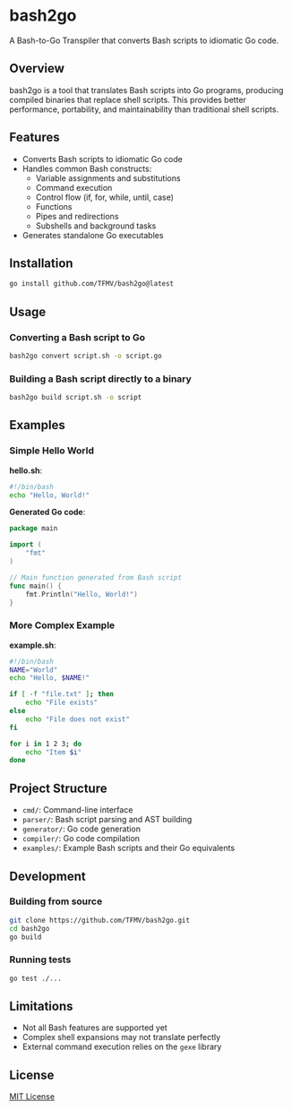 # bash2go

A Bash-to-Go Transpiler that converts Bash scripts to idiomatic Go code.

## Overview

bash2go is a tool that translates Bash scripts into Go programs, producing compiled binaries that replace shell scripts. This provides better performance, portability, and maintainability than traditional shell scripts.

## Features

- Converts Bash scripts to idiomatic Go code
- Handles common Bash constructs:
  - Variable assignments and substitutions
  - Command execution
  - Control flow (if, for, while, until, case)
  - Functions
  - Pipes and redirections
  - Subshells and background tasks
- Generates standalone Go executables

## Installation

```bash
go install github.com/TFMV/bash2go@latest
```

## Usage

### Converting a Bash script to Go

```bash
bash2go convert script.sh -o script.go
```

### Building a Bash script directly to a binary

```bash
bash2go build script.sh -o script
```

## Examples

### Simple Hello World

**hello.sh**:

```bash
#!/bin/bash
echo "Hello, World!"
```

**Generated Go code**:

```go
package main

import (
    "fmt"
)

// Main function generated from Bash script
func main() {
    fmt.Println("Hello, World!")
}
```

### More Complex Example

**example.sh**:

```bash
#!/bin/bash
NAME="World"
echo "Hello, $NAME!"

if [ -f "file.txt" ]; then
    echo "File exists"
else
    echo "File does not exist"
fi

for i in 1 2 3; do
    echo "Item $i"
done
```

## Project Structure

- `cmd/`: Command-line interface
- `parser/`: Bash script parsing and AST building
- `generator/`: Go code generation
- `compiler/`: Go code compilation
- `examples/`: Example Bash scripts and their Go equivalents

## Development

### Building from source

```bash
git clone https://github.com/TFMV/bash2go.git
cd bash2go
go build
```

### Running tests

```bash
go test ./...
```

## Limitations

- Not all Bash features are supported yet
- Complex shell expansions may not translate perfectly
- External command execution relies on the `gexe` library

## License

[MIT License](LICENSE)
